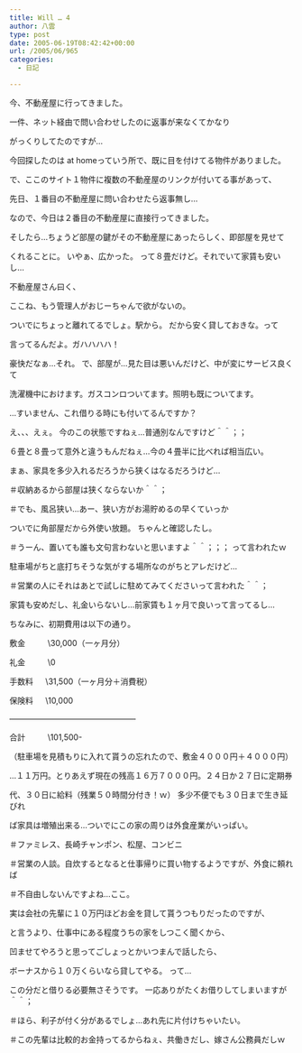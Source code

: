 ```yaml
---
title: Will … 4
author: 八雲
type: post
date: 2005-06-19T08:42:42+00:00
url: /2005/06/965
categories:
  - 日記

---
```

今、不動産屋に行ってきました。
  
一件、ネット経由で問い合わせしたのに返事が来なくてかなり
  
がっくりしてたのですが…
  
今回探したのは at homeっていう所で、既に目を付けてる物件がありました。
  
で、ここのサイト１物件に複数の不動産屋のリンクが付いてる事があって、
  
先日、１番目の不動産屋に問い合わせたら返事無し…
  
なので、今日は２番目の不動産屋に直接行ってきました。
  
そしたら…ちょうど部屋の鍵がその不動産屋にあったらしく、即部屋を見せて
  
くれることに。 いやぁ、広かった。 って８畳だけど。それでいて家賃も安いし…
  
不動産屋さん曰く、
  
ここね、もう管理人がおじーちゃんで欲がないの。
  
ついでにちょっと離れてるでしょ。駅から。 だから安く貸しておきな。って
  
言ってるんだよ。ガハハハハ！
  
豪快だなぁ…それ。 で、部屋が…見た目は悪いんだけど、中が変にサービス良くて
  
洗濯機中におけます。ガスコンロついてます。照明も既についてます。
  
…すいません、これ借りる時にも付いてるんですか？
  
え、、、えぇ。 今のこの状態ですねぇ…普通別なんですけど＾＾；；
  
６畳と８畳って意外と違うもんだねぇ…今の４畳半に比べれば相当広い。
  
まぁ、家具を多少入れるだろうから狭くはなるだろうけど…
  
＃収納あるから部屋は狭くならないか＾＾；
  
＃でも、風呂狭い…あー、狭い方がお湯貯めるの早くていっか
  
ついでに角部屋だから外使い放題。 ちゃんと確認したし。
  
＃うーん、置いても誰も文句言わないと思いますよ＾＾；；； って言われたｗ

駐車場がちと底打ちそうな気がする場所なのがちとアレだけど…
  
＃営業の人にそれはあとで試しに駐めてみてくださいって言われた＾＾；

家賃も安めだし、礼金いらないし…前家賃も１ヶ月で良いって言ってるし…
  
ちなみに、初期費用は以下の通り。
  
敷金 　 　 \30,000（一ヶ月分）
  
礼金 　 　 \0
  
手数料 　 \31,500（一ヶ月分＋消費税）
  
保険料 　 \10,000
  
&#8212;&#8212;&#8212;&#8212;&#8212;&#8212;&#8212;&#8212;&#8212;&#8212;&#8212;&#8212;&#8212;&#8212;&#8212;&#8212;
  
合計 　 　 \101,500-
  
（駐車場を見積もりに入れて貰うの忘れたので、敷金４０００円＋４０００円）

…１１万円。とりあえず現在の残高１６万７０００円。２４日か２７日に定期券
  
代、３０日に給料（残業５０時間分付き！ｗ） 多少不便でも３０日まで生き延びれ
  
ば家具は増殖出来る…ついでにこの家の周りは外食産業がいっぱい。
  
＃ファミレス、長崎チャンポン、松屋、コンビニ
  
＃営業の人談。自炊するとなると仕事帰りに買い物するようですが、外食に頼れば
  
＃不自由しないんですよね…ここ。

実は会社の先輩に１０万円ほどお金を貸して貰うつもりだったのですが、
  
と言うより、仕事中にある程度うちの家をしつこく聞くから、
  
凹ませてやろうと思ってごしょっとかいつまんで話したら、
  
ボーナスから１０万くらいなら貸してやる。 って…
  
この分だと借りる必要無さそうです。 一応ありがたくお借りしてしまいますが＾＾；
  
＃ほら、利子が付く分があるでしょ…あれ先に片付けちゃいたい。
  
＃この先輩は比較的お金持ってるからねぇ、共働きだし、嫁さん公務員だしｗ